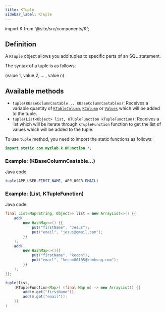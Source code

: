 ```yaml
---
title: KTuple
sidebar_label: KTuple
---
```


import K from '@site/src/components/K';

## Definition

A `KTuple` object allows you add tuples to specific parts of an SQL statement.

The syntax of a tuple is as follows:

<p class="text--center">
  (value 1, value 2, ... , value n)
</p>

## Available methods

- `tuple(KBaseColumnCastable... KBaseColumnCastables)`: Receives a variable quantity of [`KTableColumn`](/docs/misc/select-list-values#1-ktablecolumn), [`KColumn`](/docs/misc/select-list-values#2-kcolumn) or [`Values`](/docs/misc/select-list-values#3-values) which will be added to the tuple.
- `tuple(List<Object> list, KTupleFunction kTupleFunction)`: Receives a list which will be iterate through `kTupleFunction` function to get the list of values which will be added to the tuple.

To use `tuple` method, you need to import the static functions as follows:

```java
import static com.myzlab.k.KFunction.*;
```

### Example: (KBaseColumnCastable...)

Java code:

```java
tuple(APP_USER.FIRST_NAME, APP_USER.EMAIL)
```

### Example: (List, KTupleFunction)

Java code:

```java
final List<Map<String, Object>> list = new ArrayList<>() {{
    add(
        new HashMap<>() {{
            put("firstName", "Jesus");
            put("email", "jesus@gmail.com");
        }}
    );
    add(
        new HashMap<>(){{
            put("firstName", "kecon");
            put("email", "kecon80105@kembung.com");
        }}
    );
}};

tuple(list,
    (KTupleFunction<Map>) (final Map m) -> new ArrayList() {{
        add(m.get("firstName"));
        add(m.get("email"));
    }}
)
```